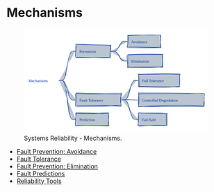 # Mechanisms

<p align="center">
  <figure>
    <img src="../../assets/concepts/systems-reliability/mechanisms_v1.svg" alt="Systems Reliability - Mechanisms">
    <figcaption>Systems Reliability - Mechanisms.</figcaption>
  </figure>
</p>

* [Fault Prevention: Avoidance](./fault_prevention_avoidance.md)
* [Fault Tolerance](./fault_tolerance.md)
* [Fault Prevention: Elimination](./fault_prevention_elimination.md)
* [Fault Predictions](./fault_prediction.md)
* [Reliability Tools](./reliability_tools.md)
